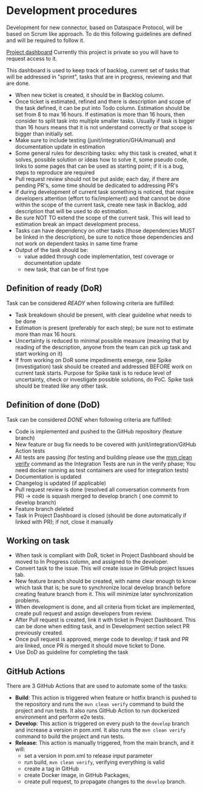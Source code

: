 # Development procedures

Development for new connector, based on Dataspace Protocol, will be based on Scrum like approach. To do this following
guidelines are defined and will be required to follow it.

[Project dashboard](https://github.com/users/Engineering-Research-and-Development/projects/2)
Currently this project is private so you will have to request access to it.

This dashboard is used to keep track of backlog, current set of tasks that will be addressed in "sprint", tasks that are
in progress, reviewing and that are done.

- When new ticket is created, it should be in Backlog column.
- Once ticket is estimated, refined and there is description and scope of the task defined, it can be put into Todo
  column. Estimation should be set from 8 to max 16 hours. If estimation is more than 16 hours, then consider to split
  task into multiple smaller tasks. Usually if task is bigger than 16 hours means that it is not understand correctly or
  that scope is bigger than initially set.
- Make sure to include testing (junit/integration/GHA/manual) and documentation update in estimation
- Some general rules for describing tasks: why this task is created, what it solves, possible solution or ideas how to
  solve it, some pseudo code, links to some pages that can be used as starting point; if it is a bug, steps to reproduce
  are required
- Pull request review should not be put aside; each day, if there are pending PR's, some time should be dedicated to
  addressing PR's
- If during development of current task something is noticed, that require developers attention (effort to
  fix/implement) and that cannot be done within the scope of the current task, create new task in Backlog, add
  description that will be used to do estimation.
- Be sure NOT TO extend the scope of the current task. This will lead to estimation break an impact development process.
- Tasks can have dependency on other tasks (those dependencies MUST be linked in the description), be sure to notice
  those dependencies and not work on dependent tasks in same time frame
- Output of the task should be:
    * value added through code implementation, test coverage or documentation update
    * new task, that can be of first type

## Definition of ready (DoR)

Task can be considered *READY* when following criteria are fulfilled:

- Task breakdown should be present, with clear guideline what needs to be done
- Estimation is present (preferably for each step); be sure not to estimate more than max 16 hours
- Uncertainty is reduced to minimal possible measure (meaning that by reading of the description, anyone from the team
  can pick up task and start working on it)
- If from working on DoR some impediments emerge, new Spike (investigation) task should be created and addressed BEFORE
  work on current task starts. Purpose for Spike task is to reduce level of uncertainty, check or investigate possible
  solutions, do PoC. Spike task should be treated like any other task.

## Definition of done (DoD)

Task can be considered *DONE* when following criteria are fulfilled:

- Code is implemented and pushed to the GitHub repository (feature branch)
- New feature or bug fix needs to be covered with junit/integration/GitHub Action tests
- All tests are passing (for testing and building please use
  the [mvn clean verify](https://maven.apache.org/guides/introduction/introduction-to-the-lifecycle.html) command as the
  Integration Tests are run in the verify phase; You need docker running as test containers are used for integration
  tests)
- Documentation is updated
- Changelog is updated (if applicable)
- Pull request review is done (resolved all conversation comments from PR) -> code is squash merged to develop branch (
  one commit to develop branch)
- Feature branch deleted
- Task in Project Dashboard is closed (should be done automatically if linked with PR); if not, close it manually

## Working on task

- When task is compliant with DoR, ticket in Project Dashboard should be moved to In Progress column, and assigned to
  the developer.
- Convert task to the issue. This will create issue in GitHub project Issues tab.
- New feature branch should be created, with name clear enough to know which task that is; be sure to synchronize local
  develop branch before creating feature branch from it. This will minimize later synchronization problems.
- When development is done, and all criteria from ticket are implemented, create pull request and assign developers from
  review.
- After Pull request is created, link it with ticket in Project Dashboard. This can be done when editing task, and in
  Development section select PR previously created.
- Once pull request is approved, merge code to develop; if task and PR are linked, once PR is merged it should move
  ticket to Done.
- Use DoD as guideline for completing the task

## GitHub Actions

There are 3 GitHub Actions that are used to automate some of the tasks:

- **Build**: This action is triggered when feature or hotfix branch is pushed to the repository
  and runs the `mvn clean verify` command to build the project and run tests. It also
  runs GitHub Action to run dockerized environment and perform e2e tests.
- **Develop**: This action is triggered on every push to the `develop` branch and increase a version in pom.xml. It also
  runs the `mvn clean verify` command to build the project and run tests.
- **Release**: This action is manually triggered, from the main branch, and it will:
    - set a version in pom.xml to release input parameter
    - run build, `mvn clean verify`, verifying everything is valid
    - create a tag in GitHub
    - create Docker image, in GitHub Packages,
    - create pull request, to propagate changes to the `develop` branch.